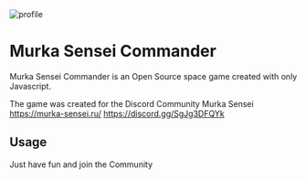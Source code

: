 <img src="https://github.com/alexejklass/alexejdeveloper/blob/main/murkaherotext.jpg?raw=true" alt="profile" />

# Murka Sensei Commander

Murka Sensei Commander is an Open Source space game created with only Javascript.

The game was created for the Discord Community Murka Sensei
https://murka-sensei.ru/
https://discord.gg/SgJg3DFQYk

## Usage

Just have fun and join the Community
